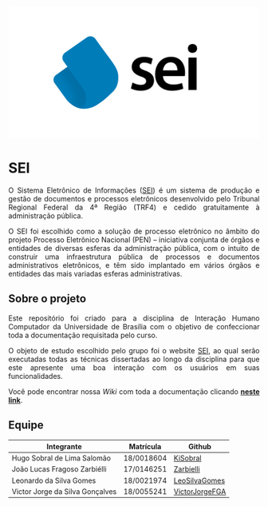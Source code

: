 <img src="./docs/assets/images/word_mark.png" alt="SEI">

# SEI

<p align="justify">O Sistema Eletrônico de Informações (<a href="https://sei.df.gov.br/sip/login.php?sigla_orgao_sistema=GDF&sigla_sistema=SEI">SEI</a>) é um sistema de produção e gestão de documentos e processos eletrônicos desenvolvido pelo Tribunal Regional Federal da 4ª Região (TRF4) e cedido gratuitamente à administração pública.</p>

<p align="justify">O SEI foi escolhido como a solução de processo eletrônico no âmbito do projeto Processo Eletrônico Nacional (PEN) – iniciativa conjunta de órgãos e entidades de diversas esferas da administração pública, com o intuito de construir uma infraestrutura pública de processos e documentos administrativos eletrônicos, e têm sido implantado em vários órgãos e entidades das mais variadas esferas administrativas.</p>

## Sobre o projeto

<p align="justify">Este repositório foi criado para a disciplina de Interação Humano Computador da Universidade de Brasília com o objetivo de confeccionar toda a documentação requisitada pelo curso.</p>

<p align="justify">O objeto de estudo escolhido pelo grupo foi o website <a href="https://sei.df.gov.br/sip/login.php?sigla_orgao_sistema=GDF&sigla_sistema=SEI">SEI</a>, ao qual serão executadas todas as técnicas dissertadas ao longo da disciplina para que este apresente uma boa interação com os usuários em suas funcionalidades.</p>

<p align="justify">Você pode encontrar nossa <i>Wiki</i> com toda a documentação clicando <a href="https://interacao-humano-computador.github.io/2020.1-SEI/#/"><b>neste link</b></a>.</p>

## Equipe

| Integrante                      | Matrícula  | Github                                              |
| ------------------------------- | ---------- | --------------------------------------------------- |
| Hugo Sobral de Lima Salomão     | 18/0018604 | [KiSobral](https://github.com/KiSobral)             |
| João Lucas Fragoso Zarbiélli    | 17/0146251 | [Zarbielli](https://github.com/Zarbielli)           |
| Leonardo da Silva Gomes         | 18/0021974 | [LeoSilvaGomes](https://github.com/LeoSilvaGomes)   |
| Victor Jorge da Silva Gonçalves | 18/0055241 | [VictorJorgeFGA](https://github.com/VictorJorgeFGA) |
